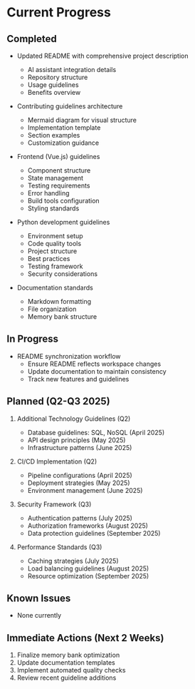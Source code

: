 # Current Progress

## Completed
- Updated README with comprehensive project description
   - AI assistant integration details
   - Repository structure
   - Usage guidelines
   - Benefits overview

- Contributing guidelines architecture
   - Mermaid diagram for visual structure
   - Implementation template
   - Section examples
   - Customization guidance

- Frontend (Vue.js) guidelines
   - Component structure
   - State management
   - Testing requirements
   - Error handling
   - Build tools configuration
   - Styling standards

- Python development guidelines
   - Environment setup
   - Code quality tools
   - Project structure
   - Best practices
   - Testing framework
   - Security considerations

- Documentation standards
   - Markdown formatting
   - File organization
   - Memory bank structure


## In Progress
- README synchronization workflow
  - Ensure README reflects workspace changes
  - Update documentation to maintain consistency
  - Track new features and guidelines

## Planned (Q2-Q3 2025)
1. Additional Technology Guidelines (Q2)
   - Database guidelines: SQL, NoSQL (April 2025)
   - API design principles (May 2025)
   - Infrastructure patterns (June 2025)

2. CI/CD Implementation (Q2)
   - Pipeline configurations (April 2025)
   - Deployment strategies (May 2025)
   - Environment management (June 2025)

3. Security Framework (Q3)
   - Authentication patterns (July 2025)
   - Authorization frameworks (August 2025)
   - Data protection guidelines (September 2025)

4. Performance Standards (Q3)
   - Caching strategies (July 2025)
   - Load balancing guidelines (August 2025)
   - Resource optimization (September 2025)

## Known Issues
- None currently

## Immediate Actions (Next 2 Weeks)
1. Finalize memory bank optimization
2. Update documentation templates
3. Implement automated quality checks
4. Review recent guideline additions
